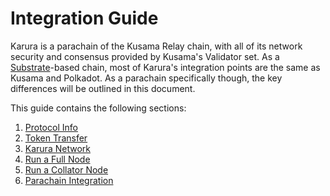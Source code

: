 # Integration Guide

Karura is a parachain of the Kusama Relay chain, with all of its network security and consensus provided by Kusama's Validator set. As a [Substrate](https://www.substrate.io/)-based chain, most of Karura's integration points are the same as Kusama and Polkadot. As a parachain specifically though, the key differences will be outlined in this document.

This guide contains the following sections:

1. [Protocol Info](protocol-info.md)
2. [Token Transfer](token-transfer.md)
3. [Karura Network](networks.md)
4. [Run a Full Node](full-node.md)
5. [Run a Collator Node](collator.md)
6. [Parachain Integration](../../integrate/composable-chains/README.md)

